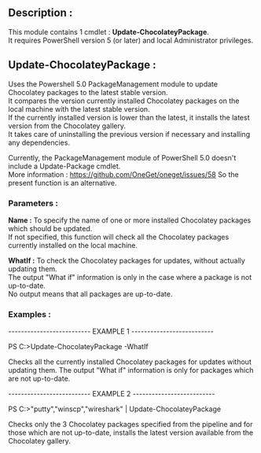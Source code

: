 ﻿## Description :



This module contains 1 cmdlet : **Update-ChocolateyPackage**.  
It requires PowerShell version 5
 (or later) and local Administrator privileges.



## Update-ChocolateyPackage :




Uses the Powershell 5.0 PackageManagement module to update Chocolatey packages 
to the latest stable version.  
It compares the version currently installed Chocolatey packages on the local 
machine with the latest stable version.  
If the currently installed version is lower than the latest, it installs the 
latest version from the Chocolatey gallery.  
It takes care of uninstalling the previous version if necessary and installing any dependencies.

Currently, the PackageManagement module of PowerShell 5.0 doesn't include a 
Update-Package cmdlet.  
More information : https://github.com/OneGet/oneget/issues/58
So the present function is an alternative.


### Parameters :



**Name :** To specify the name of one or more installed Chocolatey packages which should be updated.  
If not specified, this function will check all the Chocolatey packages currently installed on the local machine.  



**WhatIf :** To check the Chocolatey packages for updates, without actually updating them.  
The output "What if" information is only in the case where a package is not up-to-date.  
No output means that all packages are up-to-date.


### Examples :



-------------------------- EXAMPLE 1 --------------------------

PS C:\>Update-ChocolateyPackage -WhatIf


Checks all the currently installed Chocolatey packages for updates without 
updating them.
The output "What if" information is only for packages which are not up-to-date.




-------------------------- EXAMPLE 2 --------------------------

PS C:\>"putty","winscp","wireshark" | Update-ChocolateyPackage


Checks only the 3 Chocolatey packages specified from the pipeline and for 
those which are not up-to-date,
installs the latest version available from the Chocolatey gallery.


